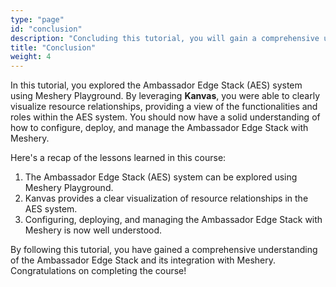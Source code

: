 ```yaml
---
type: "page"
id: "conclusion"
description: "Concluding this tutorial, you will gain a comprehensive understanding of how to configure, deploy, and manage the Ambassador Edge Stack with Meshery."
title: "Conclusion"
weight: 4
---
```



In this tutorial, you explored the Ambassador Edge Stack (AES) system using Meshery Playground. By leveraging **Kanvas**, you were able to clearly visualize resource relationships, providing a view of the functionalities and roles within the AES system. You should now have a solid understanding of how to configure, deploy, and manage the Ambassador Edge Stack with Meshery.

Here's a recap of the lessons learned in this course:

1. The Ambassador Edge Stack (AES) system can be explored using Meshery Playground.
2. Kanvas provides a clear visualization of resource relationships in the AES system.
3. Configuring, deploying, and managing the Ambassador Edge Stack with Meshery is now well understood.

By following this tutorial, you have gained a comprehensive understanding of the Ambassador Edge Stack and its integration with Meshery. Congratulations on completing the course!
